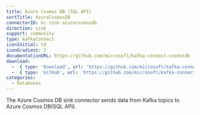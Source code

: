 ```yaml
---
title: Azure Cosmos DB (SQL API)
sortTitle: AzureCosmosDB
connectorID: kc-sink-azurecosmosdb
direction: sink
support: community
type: kafkaConnect
iconInitial: Cd
iconGradient: 2
documentationURL: https://github.com/microsoft/kafka-connect-cosmosdb
download:
  -  { type: 'Download', url: 'https://github.com/microsoft/kafka-connect-cosmosdb/releases' }
  -  { type: 'GitHub', url: 'https://github.com/microsoft/kafka-connect-cosmosdb' }
categories:
  - Databases
---
```

The Azure Cosmos DB sink connector sends data from Kafka topics to Azure Cosmos DB(SQL API).
